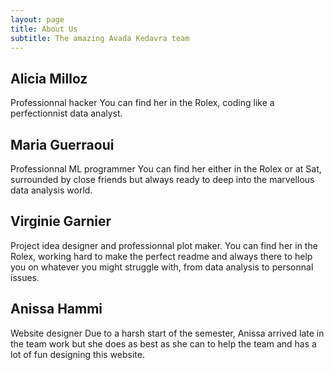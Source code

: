 ```yaml
---
layout: page
title: About Us
subtitle: The amazing Avada Kedavra team
---
```


## Alicia Milloz
Professionnal hacker
You can find her in the Rolex, coding like a perfectionnist data analyst.

## Maria Guerraoui
Professionnal ML programmer
You can find her either in the Rolex or at Sat, surrounded by close friends but always ready to deep into the marvellous data analysis world.

## Virginie Garnier
Project idea designer and professionnal plot maker.
You can find her in the Rolex, working hard to make the perfect readme and always there to help you on whatever you might struggle with, from data analysis to personnal issues.

## Anissa Hammi
Website designer
Due to a harsh start of the semester, Anissa arrived late in the team work but she does as best as she can to help the team and has a lot of fun designing this website.
